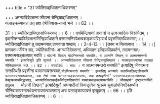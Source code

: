 +++
title = "31 ज्योतिराद्यधिष्ठानाधिकरणम्"

+++
अग्न्यादिदेवतानां जीवानां चेन्द्रियाद्यधिष्ठानम् ।  
यत्सङ्कल्पायत्तं तत् ब्रह्म (श्रीनिवास-नाम) भजे ।। 82 ।।  
  
31 ।। ज्योतिरद्यधिष्ठानाधिकरणम् ।। 6 ।। एवमिन्द्रियाणां प्राणानां च उत्पत्त्यादिकं निरूपितम् । इदानीमग्न्यादिदेवतानामिन्द्रियाधिष्ठाने परमात्मनिरपेक्षत्वशङ्कापरिहारार्थ प्रवृत्तमिदमधिकरणम् ।। ज्योतिराद्यधिष्ठानं तु तदामननात् प्राणवाता शब्दात् ।। 2-4-13 ।। [तस्य च नित्यत्वात् ।। 14 ।।] प्राणवता-जीवेन सह, ज्योतिरादीनां- अग्न्यादिदेवतानां, अधिष्ठानं इन्द्रियादिप्रवर्तनं, तदामननात्-परमात्मसङ्कल्पात् भवति । ``योऽग्नौ तिष्ठन् योऽग्निमन्तरो यमयति, य आत्मनि तिष्ठन् य आत्मानमन्तरो यमयति'' इत्यादिश्रुतेः इति सूत्रार्थः ।। अग्न्यादिदेवतानां जीवानां चेन्द्रियाद्यधिष्ठानं । यतसङ्कल्पायत्तं तद्ब्रह्म श्रीनिवासनाम भजे ।। 82 ।। स्पष्टोऽर्थः । भावः । ``य आत्मानमन्तरो यमयति'' इत्यादिषु जीवात्मनः सत्तास्थिति प्रवृत्तीनां परमात्मायत्तत्ववत् ``योऽग्निमन्तरो यमयति'' इत्यादिषु अग्न्यादेः सत्तास्थितिप्रवृत्तीनामपि परमात्मायत्तत्वश्रवणात्, यदा तेषां सत्ता परमात्मसङ्कल्पायत्ता, तदा तत्प्रवृत्तीनां" परमात्मसङ्कल्पायत्ततायाः कैमुत्यन्यायसिद्धत्वात्, अग्न्यादिदेवताकर्तृकमिन्द्रियादिप्रवर्तनं परमात्मसङ्कल्पायत्तमिति । जीवग्रहणं" दृष्टान्तार्थमिते बोद्ध्यम् । ``योऽग्नौ तिष्ठन्'' इत्यादिश्रुतौ अग्न्यादीनां नियन्तृत्वेन श्रुतस्य सुबालोपनिषदैकार्थ्येन श्रीनिवासापरनामधेयनारायणत्वावगमात् अत्र यत्सङ्कल्पायत्तं इत्युक्तम् ।। 66 ।। इति ज्योतिराद्यधिष्ठानाधिकरणम् ।। 6 ।।